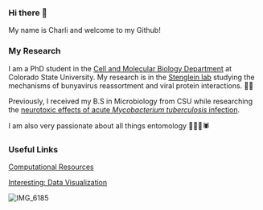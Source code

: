 ### Hi there 👋

My name is Charli and welcome to my Github!

### My Research
I am a PhD student in the [Cell and Molecular Biology Department](https://cmb.colostate.edu/) at Colorado State University. My research is in the [Stenglein lab](https://www.stengleinlab.org/) studying the mechanisms of bunyavirus reassortment and viral protein interactions. 🦟🦠

Previously, I received my B.S in Microbiology from CSU while researching the [neurotoxic effects of acute *Mycobacterium tuberculosis* infection](10.3389/fragi.2023.1244149).

I am also very passionate about all things entomology 🐝🦗🦋🕷️

### Useful Links
[Computational Resources](https://github.com/ento293/my-resources)

[Interesting: Data Visualization](https://github.com/ento293/CM515-course-2024/tree/main/modules/05_Visualization)

![IMG_6185](https://github.com/ento293/ento293/assets/156945954/49939ae3-e5d6-40b8-97d7-c8c86000fd94)

<!--
**ento293/ento293** is a ✨ _special_ ✨ repository because its `README.md` (this file) appears on your GitHub profile.

Here are some ideas to get you started:

- 🔭 I’m currently working on ...
- 🌱 I’m currently learning ...
- 👯 I’m looking to collaborate on ...
- 🤔 I’m looking for help with ...
- 💬 Ask me about ...
- 📫 How to reach me: ...
- 😄 Pronouns: ...
- ⚡ Fun fact: ...
-->
